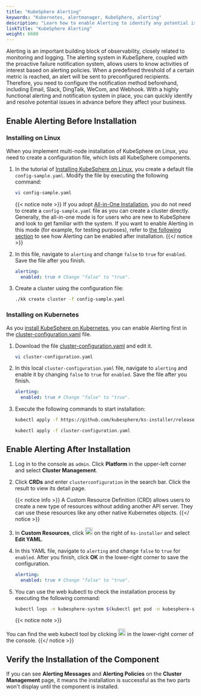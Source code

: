 ```yaml
---
title: "KubeSphere Alerting"
keywords: "Kubernetes, alertmanager, KubeSphere, alerting"
description: "Learn how to enable Alerting to identify any potential issues in advance before they take a toll on your business."
linkTitle: "KubeSphere Alerting"
weight: 6600
---
```


Alerting is an important building block of observability, closely related to monitoring and logging. The alerting system in KubeSphere, coupled with the proactive failure notification system, allows users to know activities of interest based on alerting policies. When a predefined threshold of a certain metric is reached, an alert will be sent to preconfigured recipients. Therefore, you need to configure the notification method beforehand, including Email, Slack, DingTalk, WeCom, and Webhook. With a highly functional alerting and notification system in place, you can quickly identify and resolve potential issues in advance before they affect your business.

## Enable Alerting Before Installation

### Installing on Linux

When you implement multi-node installation of KubeSphere on Linux, you need to create a configuration file, which lists all KubeSphere components.

1. In the tutorial of [Installing KubeSphere on Linux](../../installing-on-linux/introduction/multioverview/), you create a default file `config-sample.yaml`. Modify the file by executing the following command:

    ```bash
    vi config-sample.yaml
    ```

    {{< notice note >}}
If you adopt [All-in-One Installation](../../quick-start/all-in-one-on-linux/), you do not need to create a `config-sample.yaml` file as you can create a cluster directly. Generally, the all-in-one mode is for users who are new to KubeSphere and look to get familiar with the system. If you want to enable Alerting in this mode (for example, for testing purposes), refer to [the following section](#enable-alerting-after-installation) to see how Alerting can be enabled after installation.
    {{</ notice >}}

2. In this file, navigate to `alerting` and change `false` to `true` for `enabled`. Save the file after you finish.

    ```yaml
    alerting:
      enabled: true # Change "false" to "true".
    ```
    
3. Create a cluster using the configuration file:

    ```bash
    ./kk create cluster -f config-sample.yaml
    ```

### Installing on Kubernetes

As you [install KubeSphere on Kubernetes](../../installing-on-kubernetes/introduction/overview/), you can enable Alerting first in the [cluster-configuration.yaml](https://github.com/kubesphere/ks-installer/releases/download/v3.2.0/cluster-configuration.yaml) file.

1. Download the file [cluster-configuration.yaml](https://github.com/kubesphere/ks-installer/releases/download/v3.2.0/cluster-configuration.yaml) and edit it.

    ```bash
    vi cluster-configuration.yaml
    ```

2. In this local `cluster-configuration.yaml` file, navigate to `alerting` and enable it by changing `false` to `true` for `enabled`. Save the file after you finish.

    ```yaml
    alerting:
      enabled: true # Change "false" to "true".
    ```
    
3. Execute the following commands to start installation:

    ```bash
    kubectl apply -f https://github.com/kubesphere/ks-installer/releases/download/v3.2.0/kubesphere-installer.yaml
    
    kubectl apply -f cluster-configuration.yaml
    ```

## Enable Alerting After Installation

1. Log in to the console as `admin`. Click **Platform** in the upper-left corner and select **Cluster Management**.
   
2. Click **CRDs** and enter `clusterconfiguration` in the search bar. Click the result to view its detail page.

    {{< notice info >}}
A Custom Resource Definition (CRD) allows users to create a new type of resources without adding another API server. They can use these resources like any other native Kubernetes objects.
    {{</ notice >}}

3. In **Custom Resources**, click <img src="/images/docs/enable-pluggable-components/kubesphere-alerting/three-dots.png" height="20px"> on the right of `ks-installer` and select **Edit YAML**.

4. In this YAML file, navigate to `alerting` and change `false` to `true` for `enabled`. After you finish, click **OK** in the lower-right corner to save the configuration.

    ```yaml
    alerting:
      enabled: true # Change "false" to "true".
    ```
    
5. You can use the web kubectl to check the installation process by executing the following command:

    ```bash
    kubectl logs -n kubesphere-system $(kubectl get pod -n kubesphere-system -l app=ks-install -o jsonpath='{.items[0].metadata.name}') -f
    ```

    {{< notice note >}}

You can find the web kubectl tool by clicking <img src="/images/docs/enable-pluggable-components/kubesphere-alerting/hammer.png" height="20px"> in the lower-right corner of the console.
    {{</ notice >}}

## Verify the Installation of the Component

If you can see **Alerting Messages** and **Alerting Policies** on the **Cluster Management** page, it means the installation is successful as the two parts won't display until the component is installed.



